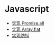 # Javascript

- [实现 Promise.all](https://github.com/zxf4399/interview/issues/2)
- [实现 Array.flat](https://github.com/zxf4399/interview/issues/3)
- [实现防抖](https://github.com/zxf4399/interview/issues/5)
